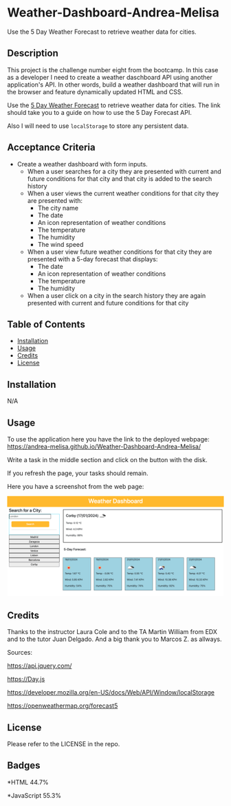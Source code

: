 # Weather-Dashboard-Andrea-Melisa
Use the 5 Day Weather Forecast to retrieve weather data for cities.

## Description

This project is the challenge number eight from the bootcamp. In this case as a developer I need to create a weather daschboard API using another application's API. In other words, build a weather dashboard that will run in the browser and feature dynamically updated HTML and CSS.

Use the [5 Day Weather Forecast](https://openweathermap.org/forecast5) to retrieve weather data for cities. The link should take you to a guide on how to use the 5 Day Forecast API.

Also I will need to use `localStorage` to store any persistent data.

## Acceptance Criteria

- Create a weather dashboard with form inputs.
  - When a user searches for a city they are presented with current and future conditions for that city and that city is added to the search history
  - When a user views the current weather conditions for that city they are presented with:
    - The city name
    - The date
    - An icon representation of weather conditions
    - The temperature
    - The humidity
    - The wind speed
  - When a user view future weather conditions for that city they are presented with a 5-day forecast that displays:
    - The date
    - An icon representation of weather conditions
    - The temperature
    - The humidity
  - When a user click on a city in the search history they are again presented with current and future conditions for that city

## Table of Contents
- [Installation](#installation)
- [Usage](#usage)
- [Credits](#credits)
- [License](#license)

## Installation
N/A

## Usage
To use the application here you have the link to the deployed webpage: https://andrea-melisa.github.io/Weather-Dashboard-Andrea-Melisa/

Write a task in the middle section and click on the button with the disk.

If you refresh the page, your tasks should remain.

Here you have a screenshot from the web page:

![web intro](assets/images/Screenshot-weather-dashboard-1.png)


## Credits

Thanks to the instructor Laura Cole and to the TA Martin William from EDX and to the tutor Juan Delgado.
And a big thank you to Marcos Z. as allways.

Sources:

https://api.jquery.com/

https://Day.js

https://developer.mozilla.org/en-US/docs/Web/API/Window/localStorage

https://openweathermap.org/forecast5


## License
Please refer to the LICENSE in the repo.

## Badges
*HTML 44.7%

*JavaScript 55.3%


